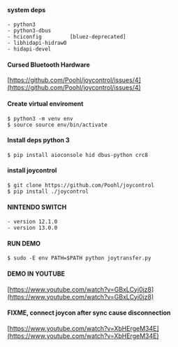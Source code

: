 #### system deps
~~~
- python3
- python3-dbus
- hciconfig         [bluez-deprecated]
- libhidapi-hidraw0
- hidapi-devel
~~~

#### Cursed Bluetooth Hardware
[https://github.com/Poohl/joycontrol/issues/4](https://github.com/Poohl/joycontrol/issues/4)

#### Create virtual enviroment
~~~
$ python3 -m venv env
$ source source env/bin/activate
~~~

#### Install deps python 3
~~~
$ pip install aioconsole hid dbus-python crc8
~~~

#### install joycontrol
~~~
$ git clone https://github.com/Poohl/joycontrol
$ pip install ./joycontrol
~~~

#### NINTENDO SWITCH
~~~
- version 12.1.0
- version 13.0.0
~~~

#### RUN DEMO
~~~
$ sudo -E env PATH=$PATH python joytransfer.py
~~~

#### DEMO IN YOUTUBE
[https://www.youtube.com/watch?v=GBxLCyi0jz8](https://www.youtube.com/watch?v=GBxLCyi0jz8) 

#### FIXME, connect joycon after sync cause disconnection
[https://www.youtube.com/watch?v=XbHErgeM34E](https://www.youtube.com/watch?v=XbHErgeM34E) 
